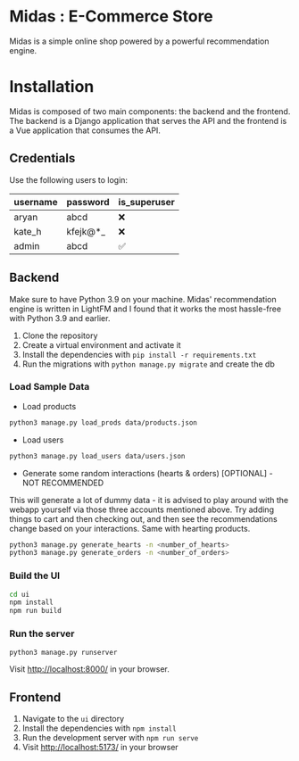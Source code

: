 # Midas : E-Commerce Store

Midas is a simple online shop powered by a powerful recommendation engine.

# Installation

Midas is composed of two main components: the backend and the frontend. The backend is a Django application that serves the API and the frontend is a Vue application that consumes the API.

## Credentials

Use the following users to login:

| username | password | is_superuser |
|----------|----------|--------------|
| aryan    | abcd     | ❌            |
| kate_h   | kfejk@*_ | ❌            |
| admin    | abcd     | ✅            |

## Backend

Make sure to have Python 3.9 on your machine. Midas' recommendation engine is written in LightFM and I found that it works the most hassle-free with Python 3.9 and earlier.

1. Clone the repository
2. Create a virtual environment and activate it
3. Install the dependencies with `pip install -r requirements.txt`
4. Run the migrations with `python manage.py migrate` and create the db

### Load Sample Data

- Load products
```bash
python3 manage.py load_prods data/products.json
```

- Load users
```bash
python3 manage.py load_users data/users.json
```

- Generate some random interactions (hearts & orders) [OPTIONAL] - NOT RECOMMENDED

This will generate a lot of dummy data - it is advised to play around with the webapp yourself via those
three accounts mentioned above. Try adding things to cart and then checking out, and then see the recommendations
change based on your interactions. Same with hearting products.

```bash
python3 manage.py generate_hearts -n <number_of_hearts>
python3 manage.py generate_orders -n <number_of_orders>
```

### Build the UI

```bash
cd ui
npm install
npm run build
```

### Run the server

```bash
python3 manage.py runserver
```

Visit [http://localhost:8000/](http://localhost:8000/) in your browser.

## Frontend

1. Navigate to the `ui` directory
2. Install the dependencies with `npm install`
3. Run the development server with `npm run serve`
4. Visit [http://localhost:5173/](http://localhost:5173/) in your browser
